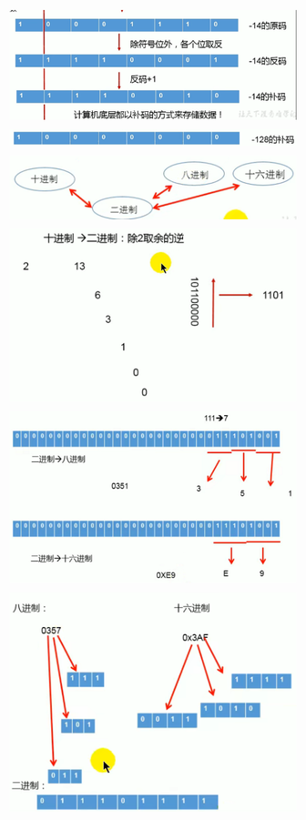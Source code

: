 ![](assets/20220729_190615_image.png)

![](assets/20220729_190646_image.png)

![](assets/20220729_190704_image.png)

![](assets/20220729_190737_image.png)

![](assets/20220729_190756_image.png)


![](assets/20220729_190819_image.png)

